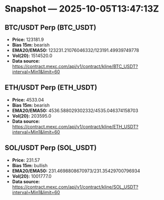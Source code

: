 # Snapshot — 2025-10-05T13:47:13Z

## BTC/USDT Perp (BTC_USDT)
- **Price:** 123181.9
- **Bias 15m:** bearish
- **EMA20/EMA50:** 123231.21076046332/123191.49939749778
- **Vol(20):** 1514520.0
- **Data source:** https://contract.mexc.com/api/v1/contract/kline/BTC_USDT?interval=Min1&limit=60

## ETH/USDT Perp (ETH_USDT)
- **Price:** 4533.04
- **Bias 15m:** bearish
- **EMA20/EMA50:** 4536.588029302332/4535.046374158703
- **Vol(20):** 203595.0
- **Data source:** https://contract.mexc.com/api/v1/contract/kline/ETH_USDT?interval=Min1&limit=60

## SOL/USDT Perp (SOL_USDT)
- **Price:** 231.57
- **Bias 15m:** bullish
- **EMA20/EMA50:** 231.4698808670973/231.35429700796934
- **Vol(20):** 1001777.0
- **Data source:** https://contract.mexc.com/api/v1/contract/kline/SOL_USDT?interval=Min1&limit=60
